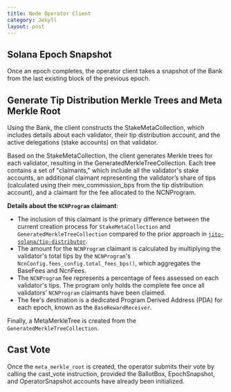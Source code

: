 ```yaml
---
title: Node Operator Client
category: Jekyll
layout: post
---
```


## Solana Epoch Snapshot

Once an epoch completes, the operator client takes a snapshot of the Bank from the last existing block of the previous epoch.

## Generate Tip Distribution Merkle Trees and Meta Merkle Root

Using the Bank, the client constructs the StakeMetaCollection, which includes details about each validator, their tip distribution account, and the active delegations (stake accounts) on that validator.

Based on the StakeMetaCollection, the client generates Merkle trees for each validator, resulting in the GeneratedMerkleTreeCollection.
Each tree contains a set of "claimants," which include all the validator's stake accounts, an additional claimant representing the validator’s share of tips (calculated using their mev_commission_bps from the tip distribution account), and a claimant for the fee allocated to the NCNProgram.

**Details about the `NCNProgram` claimant**:

- The inclusion of this claimant is the primary difference between the current creation process for `StakeMetaCollection` and `GeneratedMerkleTreeCollection` compared to the prior approach in [`jito-solana/tip-distributor`].
- The amount for the `NCNProgram` claimant is calculated by multiplying the validator's total tips by the `NCNProgram`'s `NcnConfig.fees_config.total_fees_bps()`, which aggregates the BaseFees and NcnFees.
- The `NCNProgram` fee represents a percentage of fees assessed on each validator's tips. The program only holds the complete fee once all validators’ `NCNProgram` claimants have been claimed.
- The fee's destination is a dedicated Program Derived Address (PDA) for each epoch, known as the `BaseRewardReceiver`.

Finally, a MetaMerkleTree is created from the `GeneratedMerkleTreeCollection`.

[`jito-solana/tip-distributor`]: https://github.com/jito-foundation/jito-programs/tree/master/mev-programs/

## Cast Vote

Once the `meta_merkle_root` is created, the operator submits their vote by calling the cast_vote instruction, provided the BallotBox, EpochSnapshot, and OperatorSnapshot accounts have already been initialized.

